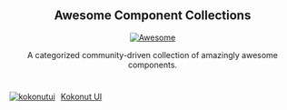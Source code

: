 <div align="center">
  <br>
 <div>
  <h2>Awesome Component Collections</h2>
  <a href="https://github.com/sindresorhus/awesome">
   <img src="https://awesome.re/badge-flat.svg" alt="Awesome">
  </a>
  <p>
   A categorized community-driven collection of amazingly awesome components.
  </p>
 </div>
</div>

<h1></h1>

<a href="https://kokonutui.com" style="display:flex;gap:10px;align-items:center">
   <img src="https://kokonutui.com/logo.svg" alt="kokonutui" />
   Kokonut UI
</a>
